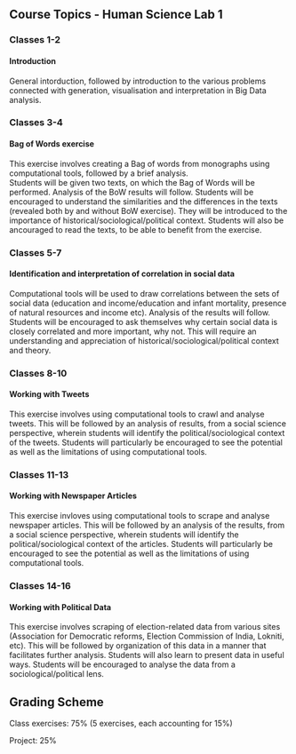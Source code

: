  ## Course Topics - Human Science Lab 1

### Classes 1-2

#### Introduction

General intorduction, followed by introduction to the various problems connected with generation, visualisation and interpretation in Big Data analysis.

### Classes 3-4

#### Bag of Words exercise

This exercise involves creating a Bag of words from monographs using computational tools, followed by a brief analysis.                        
Students will be given two texts, on which the Bag of Words will be performed. Analysis of the BoW results will follow. Students will be encouraged to understand the similarities and the differences in the texts (revealed both by and without BoW exercise). They will be introduced to the importance of historical/sociological/political context. Students will also be ancouraged to read the texts, to be able to benefit from the exercise.

### Classes 5-7

#### Identification and interpretation of correlation in social data

Computational tools will be used to draw correlations between the sets of social data (education and income/education and infant mortality, presence of natural resources and income etc). Analysis of the results will follow. Students will be encouraged to ask themselves why certain social data is closely correlated and more important, why not. This will require an understanding and appreciation of historical/sociological/political context and theory.

### Classes 8-10

#### Working with Tweets

This exercise involves using computational tools to crawl and analyse tweets. This will be followed by an analysis of results, from a social science perspective, wherein students will identify the political/sociological context of the tweets. Students will particularly be encouraged to see the potential as well as the limitations of using computational tools.

### Classes 11-13

#### Working with Newspaper Articles

This exercise invloves using computational tools to scrape and analyse newspaper articles. This will be followed by an analysis of the results, from a social science perspective, wherein students will identify the political/sociological context of the articles. Students will particularly be encouraged to see the potential as well as the limitations of using computational tools.

### Classes 14-16

#### Working with Political Data

This exercise involves scraping of election-related data from various sites (Association for Democratic reforms, Election Commission of India, Lokniti, etc). This will be followed by organization of this data in a manner that facilitates further analysis. Students will also learn to present data in useful ways. Students will be encouraged to analyse the data from a sociological/political lens.


## Grading Scheme

Class exercises: 75% (5 exercises, each accounting for 15%)

Project: 25%
